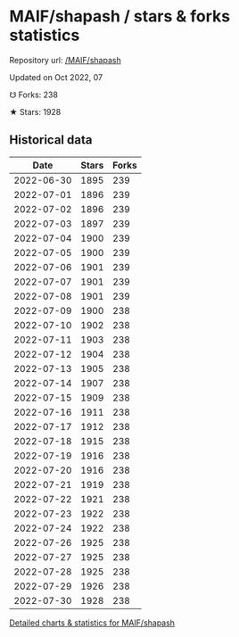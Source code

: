 # MAIF/shapash / stars & forks statistics

Repository url: [/MAIF/shapash](https://github.com/MAIF/shapash)

Updated on Oct 2022, 07

☋ Forks: 238

★ Stars: 1928

## Historical data
| Date | Stars | Forks |
|------|-------|-------|
| 2022-06-30 | 1895 | 239 | 
| 2022-07-01 | 1896 | 239 | 
| 2022-07-02 | 1896 | 239 | 
| 2022-07-03 | 1897 | 239 | 
| 2022-07-04 | 1900 | 239 | 
| 2022-07-05 | 1900 | 239 | 
| 2022-07-06 | 1901 | 239 | 
| 2022-07-07 | 1901 | 239 | 
| 2022-07-08 | 1901 | 239 | 
| 2022-07-09 | 1900 | 238 | 
| 2022-07-10 | 1902 | 238 | 
| 2022-07-11 | 1903 | 238 | 
| 2022-07-12 | 1904 | 238 | 
| 2022-07-13 | 1905 | 238 | 
| 2022-07-14 | 1907 | 238 | 
| 2022-07-15 | 1909 | 238 | 
| 2022-07-16 | 1911 | 238 | 
| 2022-07-17 | 1912 | 238 | 
| 2022-07-18 | 1915 | 238 | 
| 2022-07-19 | 1916 | 238 | 
| 2022-07-20 | 1916 | 238 | 
| 2022-07-21 | 1919 | 238 | 
| 2022-07-22 | 1921 | 238 | 
| 2022-07-23 | 1922 | 238 | 
| 2022-07-24 | 1922 | 238 | 
| 2022-07-26 | 1925 | 238 | 
| 2022-07-27 | 1925 | 238 | 
| 2022-07-28 | 1925 | 238 | 
| 2022-07-29 | 1926 | 238 | 
| 2022-07-30 | 1928 | 238 | 


[Detailed charts & statistics for MAIF/shapash](https://reviewgithub.com/rep/MAIF/shapash)
